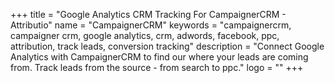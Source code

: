+++
title = "Google Analytics CRM Tracking For CampaignerCRM - Attributio"
name = "CampaignerCRM"
keywords = "campaignercrm, campaigner crm, google analytics, crm, adwords, facebook, ppc, attribution, track leads, conversion tracking"
description = "Connect Google Analytics with CampaignerCRM to find our where your leads are coming from. Track leads from the source - from search to ppc."
logo = ""
+++
